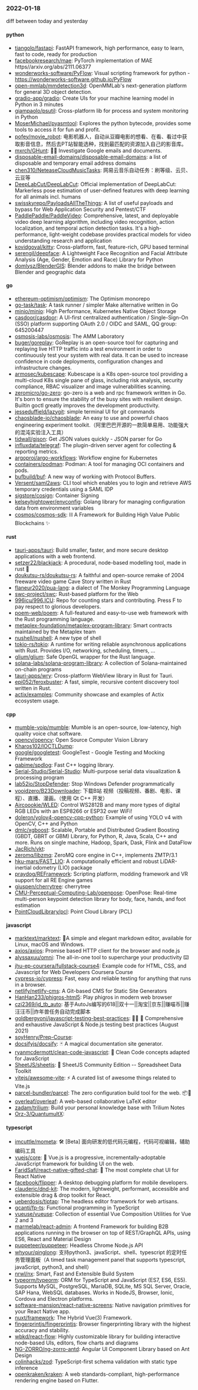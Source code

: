 ### 2022-01-18
diff between today and yesterday

#### python
* [tiangolo/fastapi](https://github.com/tiangolo/fastapi): FastAPI framework, high performance, easy to learn, fast to code, ready for production
* [facebookresearch/mae](https://github.com/facebookresearch/mae): PyTorch implementation of MAE https//arxiv.org/abs/2111.06377
* [wonderworks-software/PyFlow](https://github.com/wonderworks-software/PyFlow): Visual scripting framework for python - https://wonderworks-software.github.io/PyFlow
* [open-mmlab/mmdetection3d](https://github.com/open-mmlab/mmdetection3d): OpenMMLab's next-generation platform for general 3D object detection.
* [gradio-app/gradio](https://github.com/gradio-app/gradio): Create UIs for your machine learning model in Python in 3 minutes
* [giampaolo/psutil](https://github.com/giampaolo/psutil): Cross-platform lib for process and system monitoring in Python
* [MoserMichael/pyasmtool](https://github.com/MoserMichael/pyasmtool): Explores the python bytecode, provides some tools to access it for fun and profit.
* [pofey/movie_robot](https://github.com/pofey/movie_robot): 电影机器人，自动从豆瓣电影的想看、在看、看过中获取影音信息，然后去PT站智能选种，找到最匹配的资源加入自己的影音库。
* [mxrch/GHunt](https://github.com/mxrch/GHunt): 🕵️‍♂️ Investigate Google emails and documents.
* [disposable-email-domains/disposable-email-domains](https://github.com/disposable-email-domains/disposable-email-domains): a list of disposable and temporary email address domains
* [chen310/NeteaseCloudMusicTasks](https://github.com/chen310/NeteaseCloudMusicTasks): 网易云音乐自动任务：刷等级、云贝、云豆等
* [DeepLabCut/DeepLabCut](https://github.com/DeepLabCut/DeepLabCut): Official implementation of DeepLabCut: Markerless pose estimation of user-defined features with deep learning for all animals incl. humans
* [swisskyrepo/PayloadsAllTheThings](https://github.com/swisskyrepo/PayloadsAllTheThings): A list of useful payloads and bypass for Web Application Security and Pentest/CTF
* [PaddlePaddle/PaddleVideo](https://github.com/PaddlePaddle/PaddleVideo): Comprehensive, latest, and deployable video deep learning algorithm, including video recognition, action localization, and temporal action detection tasks. It's a high-performance, light-weight codebase provides practical models for video understanding research and application
* [kovidgoyal/kitty](https://github.com/kovidgoyal/kitty): Cross-platform, fast, feature-rich, GPU based terminal
* [serengil/deepface](https://github.com/serengil/deepface): A Lightweight Face Recognition and Facial Attribute Analysis (Age, Gender, Emotion and Race) Library for Python
* [domlysz/BlenderGIS](https://github.com/domlysz/BlenderGIS): Blender addons to make the bridge between Blender and geographic data

#### go
* [ethereum-optimism/optimism](https://github.com/ethereum-optimism/optimism): The Optimism monorepo
* [go-task/task](https://github.com/go-task/task): A task runner / simpler Make alternative written in Go
* [minio/minio](https://github.com/minio/minio): High Performance, Kubernetes Native Object Storage
* [casdoor/casdoor](https://github.com/casdoor/casdoor): A UI-first centralized authentication / Single-Sign-On (SSO) platform supporting OAuth 2.0 / OIDC and SAML, QQ group: 645200447
* [osmosis-labs/osmosis](https://github.com/osmosis-labs/osmosis): The AMM Laboratory
* [buger/goreplay](https://github.com/buger/goreplay): GoReplay is an open-source tool for capturing and replaying live HTTP traffic into a test environment in order to continuously test your system with real data. It can be used to increase confidence in code deployments, configuration changes and infrastructure changes.
* [armosec/kubescape](https://github.com/armosec/kubescape): Kubescape is a K8s open-source tool providing a multi-cloud K8s single pane of glass, including risk analysis, security compliance, RBAC visualizer and image vulnerabilities scanning.
* [zeromicro/go-zero](https://github.com/zeromicro/go-zero): go-zero is a web and rpc framework written in Go. It's born to ensure the stability of the busy sites with resilient design. Builtin goctl greatly improves the development productivity.
* [jesseduffield/lazygit](https://github.com/jesseduffield/lazygit): simple terminal UI for git commands
* [chaosblade-io/chaosblade](https://github.com/chaosblade-io/chaosblade): An easy to use and powerful chaos engineering experiment toolkit.（阿里巴巴开源的一款简单易用、功能强大的混沌实验注入工具）
* [tidwall/gjson](https://github.com/tidwall/gjson): Get JSON values quickly - JSON parser for Go
* [influxdata/telegraf](https://github.com/influxdata/telegraf): The plugin-driven server agent for collecting & reporting metrics.
* [argoproj/argo-workflows](https://github.com/argoproj/argo-workflows): Workflow engine for Kubernetes
* [containers/podman](https://github.com/containers/podman): Podman: A tool for managing OCI containers and pods.
* [bufbuild/buf](https://github.com/bufbuild/buf): A new way of working with Protocol Buffers.
* [Versent/saml2aws](https://github.com/Versent/saml2aws): CLI tool which enables you to login and retrieve AWS temporary credentials using a SAML IDP
* [sigstore/cosign](https://github.com/sigstore/cosign): Container Signing
* [kelseyhightower/envconfig](https://github.com/kelseyhightower/envconfig): Golang library for managing configuration data from environment variables
* [cosmos/cosmos-sdk](https://github.com/cosmos/cosmos-sdk): ⛓️ A Framework for Building High Value Public Blockchains ✨

#### rust
* [tauri-apps/tauri](https://github.com/tauri-apps/tauri): Build smaller, faster, and more secure desktop applications with a web frontend.
* [setzer22/blackjack](https://github.com/setzer22/blackjack): A procedural, node-based modelling tool, made in rust 🦀
* [doukutsu-rs/doukutsu-rs](https://github.com/doukutsu-rs/doukutsu-rs): A faithful and open-source remake of 2004 freeware video game Cave Story written in Rust
* [flaneur2020/pua-lang](https://github.com/flaneur2020/pua-lang): a dialect of The Monkey Programming Language
* [swc-project/swc](https://github.com/swc-project/swc): Rust-based platform for the Web
* [996icu/996.ICU](https://github.com/996icu/996.ICU): Repo for counting stars and contributing. Press F to pay respect to glorious developers.
* [poem-web/poem](https://github.com/poem-web/poem): A full-featured and easy-to-use web framework with the Rust programming language.
* [metaplex-foundation/metaplex-program-library](https://github.com/metaplex-foundation/metaplex-program-library): Smart contracts maintained by the Metaplex team
* [nushell/nushell](https://github.com/nushell/nushell): A new type of shell
* [tokio-rs/tokio](https://github.com/tokio-rs/tokio): A runtime for writing reliable asynchronous applications with Rust. Provides I/O, networking, scheduling, timers, ...
* [glium/glium](https://github.com/glium/glium): Safe OpenGL wrapper for the Rust language.
* [solana-labs/solana-program-library](https://github.com/solana-labs/solana-program-library): A collection of Solana-maintained on-chain programs
* [tauri-apps/wry](https://github.com/tauri-apps/wry): Cross-platform WebView library in Rust for Tauri.
* [epi052/feroxbuster](https://github.com/epi052/feroxbuster): A fast, simple, recursive content discovery tool written in Rust.
* [actix/examples](https://github.com/actix/examples): Community showcase and examples of Actix ecosystem usage.

#### cpp
* [mumble-voip/mumble](https://github.com/mumble-voip/mumble): Mumble is an open-source, low-latency, high quality voice chat software.
* [opencv/opencv](https://github.com/opencv/opencv): Open Source Computer Vision Library
* [Kharos102/IOCTLDump](https://github.com/Kharos102/IOCTLDump): 
* [google/googletest](https://github.com/google/googletest): GoogleTest - Google Testing and Mocking Framework
* [gabime/spdlog](https://github.com/gabime/spdlog): Fast C++ logging library.
* [Serial-Studio/Serial-Studio](https://github.com/Serial-Studio/Serial-Studio): Multi-purpose serial data visualization & processing program
* [lab52io/StopDefender](https://github.com/lab52io/StopDefender): Stop Windows Defender programmatically
* [vooidzero/B23Downloader](https://github.com/vooidzero/B23Downloader): 下载B站 视频（投稿视频、番剧、电影、课程）、直播、漫画。（使用 Qt C++ 开发）
* [Aircoookie/WLED](https://github.com/Aircoookie/WLED): Control WS2812B and many more types of digital RGB LEDs with an ESP8266 or ESP32 over WiFi!
* [doleron/yolov4-opencv-cpp-python](https://github.com/doleron/yolov4-opencv-cpp-python): Example of using YOLO v4 with OpenCV, C++ and Python
* [dmlc/xgboost](https://github.com/dmlc/xgboost): Scalable, Portable and Distributed Gradient Boosting (GBDT, GBRT or GBM) Library, for Python, R, Java, Scala, C++ and more. Runs on single machine, Hadoop, Spark, Dask, Flink and DataFlow
* [JacRich/vkt](https://github.com/JacRich/vkt): 
* [zeromq/libzmq](https://github.com/zeromq/libzmq): ZeroMQ core engine in C++, implements ZMTP/3.1
* [hku-mars/FAST_LIO](https://github.com/hku-mars/FAST_LIO): A computationally efficient and robust LiDAR-inertial odometry (LIO) package
* [praydog/REFramework](https://github.com/praydog/REFramework): Scripting platform, modding framework and VR support for all RE Engine games
* [giuspen/cherrytree](https://github.com/giuspen/cherrytree): cherrytree
* [CMU-Perceptual-Computing-Lab/openpose](https://github.com/CMU-Perceptual-Computing-Lab/openpose): OpenPose: Real-time multi-person keypoint detection library for body, face, hands, and foot estimation
* [PointCloudLibrary/pcl](https://github.com/PointCloudLibrary/pcl): Point Cloud Library (PCL)

#### javascript
* [marktext/marktext](https://github.com/marktext/marktext): 📝A simple and elegant markdown editor, available for Linux, macOS and Windows.
* [axios/axios](https://github.com/axios/axios): Promise based HTTP client for the browser and node.js
* [alyssaxuu/omni](https://github.com/alyssaxuu/omni): The all-in-one tool to supercharge your productivity ⌨️
* [jhu-ep-coursera/fullstack-course4](https://github.com/jhu-ep-coursera/fullstack-course4): Example code for HTML, CSS, and Javascript for Web Developers Coursera Course
* [cypress-io/cypress](https://github.com/cypress-io/cypress): Fast, easy and reliable testing for anything that runs in a browser.
* [netlify/netlify-cms](https://github.com/netlify/netlify-cms): A Git-based CMS for Static Site Generators
* [HanHan233/phigros-html5](https://github.com/HanHan233/phigros-html5): Play phigros in modern web browser
* [czj2369/jd_tb_auto](https://github.com/czj2369/jd_tb_auto): 基于AutoJs编写的618||双十一||淘宝||京东||赚喵币||赚汪汪币||炸年兽任务自动完成脚本
* [goldbergyoni/javascript-testing-best-practices](https://github.com/goldbergyoni/javascript-testing-best-practices): 📗🌐 🚢 Comprehensive and exhaustive JavaScript & Node.js testing best practices (August 2021)
* [soyHenry/Prep-Course](https://github.com/soyHenry/Prep-Course): 
* [docsifyjs/docsify](https://github.com/docsifyjs/docsify): 🃏 A magical documentation site generator.
* [ryanmcdermott/clean-code-javascript](https://github.com/ryanmcdermott/clean-code-javascript): 🛁 Clean Code concepts adapted for JavaScript
* [SheetJS/sheetjs](https://github.com/SheetJS/sheetjs): 📗 SheetJS Community Edition -- Spreadsheet Data Toolkit
* [vitejs/awesome-vite](https://github.com/vitejs/awesome-vite): ⚡️ A curated list of awesome things related to Vite.js
* [parcel-bundler/parcel](https://github.com/parcel-bundler/parcel): The zero configuration build tool for the web. 📦🚀
* [overleaf/overleaf](https://github.com/overleaf/overleaf): A web-based collaborative LaTeX editor
* [zadam/trilium](https://github.com/zadam/trilium): Build your personal knowledge base with Trilium Notes
* [Orz-3/QuantumultX](https://github.com/Orz-3/QuantumultX): 

#### typescript
* [imcuttle/mometa](https://github.com/imcuttle/mometa): 🛠 [Beta] 面向研发的低代码元编程，代码可视编辑，辅助编码工具
* [vuejs/core](https://github.com/vuejs/core): 🖖 Vue.js is a progressive, incrementally-adoptable JavaScript framework for building UI on the web.
* [FaridSafi/react-native-gifted-chat](https://github.com/FaridSafi/react-native-gifted-chat): 💬 The most complete chat UI for React Native
* [facebook/flipper](https://github.com/facebook/flipper): A desktop debugging platform for mobile developers.
* [clauderic/dnd-kit](https://github.com/clauderic/dnd-kit): The modern, lightweight, performant, accessible and extensible drag & drop toolkit for React.
* [ueberdosis/tiptap](https://github.com/ueberdosis/tiptap): The headless editor framework for web artisans.
* [gcanti/fp-ts](https://github.com/gcanti/fp-ts): Functional programming in TypeScript
* [vueuse/vueuse](https://github.com/vueuse/vueuse): Collection of essential Vue Composition Utilities for Vue 2 and 3
* [marmelab/react-admin](https://github.com/marmelab/react-admin): A frontend Framework for building B2B applications running in the browser on top of REST/GraphQL APIs, using ES6, React and Material Design
* [puppeteer/puppeteer](https://github.com/puppeteer/puppeteer): Headless Chrome Node.js API
* [whyour/qinglong](https://github.com/whyour/qinglong): 支持python3、javaScript、shell、typescript 的定时任务管理面板（A timed task management panel that supports typescript, javaScript, python3, and shell）
* [nrwl/nx](https://github.com/nrwl/nx): Smart, Fast and Extensible Build System
* [typeorm/typeorm](https://github.com/typeorm/typeorm): ORM for TypeScript and JavaScript (ES7, ES6, ES5). Supports MySQL, PostgreSQL, MariaDB, SQLite, MS SQL Server, Oracle, SAP Hana, WebSQL databases. Works in NodeJS, Browser, Ionic, Cordova and Electron platforms.
* [software-mansion/react-native-screens](https://github.com/software-mansion/react-native-screens): Native navigation primitives for your React Native app.
* [nuxt/framework](https://github.com/nuxt/framework): The Hybrid Vue(3) Framework.
* [fingerprintjs/fingerprintjs](https://github.com/fingerprintjs/fingerprintjs): Browser fingerprinting library with the highest accuracy and stability.
* [wbkd/react-flow](https://github.com/wbkd/react-flow): Highly customizable library for building interactive node-based UIs, editors, flow charts and diagrams
* [NG-ZORRO/ng-zorro-antd](https://github.com/NG-ZORRO/ng-zorro-antd): Angular UI Component Library based on Ant Design
* [colinhacks/zod](https://github.com/colinhacks/zod): TypeScript-first schema validation with static type inference
* [openkraken/kraken](https://github.com/openkraken/kraken): A web standards-compliant, high-performance rendering engine based on Flutter.
